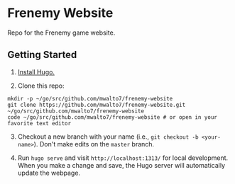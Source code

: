 # Frenemy Website

Repo for the Frenemy game website.

## Getting Started

1. [Install Hugo.](https://gohugo.io/getting-started/installing/)

2. Clone this repo:

```
mkdir -p ~/go/src/github.com/mwalto7/frenemy-website
git clone https://github.com/mwalto7/frenemy-website.git ~/go/src/github.com/mwalto7/frenemy-website
code ~/go/src/github.com/mwalto7/frenemy-website # or open in your favorite text editor
```

3. Checkout a new branch with your name (i.e., `git checkout -b <your-name>`). 
Don't make edits on the `master` branch.

4. Run `hugo serve` and visit `http://localhost:1313/` for local development.
When you make a change and save, the Hugo server will automatically update 
the webpage.
